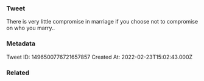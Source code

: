### Tweet
There is very little compromise in marriage if you choose not to compromise on who you marry..

### Metadata
Tweet ID: 1496500776721657857
Created At: 2022-02-23T15:02:43.000Z

### Related

